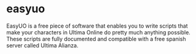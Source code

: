 # easyuo
EasyUO is a free piece of software that enables you to write scripts that make your characters in Ultima Online do pretty much anything possible. These scripts are fully documented and compatible with a free spanish server called Ultima Alianza.

